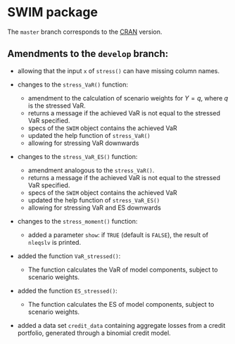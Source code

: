 # SWIM package

The `master` branch corresponds to the [CRAN](https://CRAN.R-project.org/package=SWIM) version. 

## Amendments to the `develop` branch: 

 - allowing that the input `x` of `stress()` can have missing column names.
 - changes to the `stress_VaR()` function:
    * amendment to the calculation of scenario weights for $Y = q$, where $q$ is the stressed VaR. 
    * returns a message if the achieved VaR is not equal to the stressed VaR specified.
    * specs of the `SWIM` object contains the achieved VaR 
    * updated the help function of `stress_VaR()`
    * allowing for stressing VaR downwards
    
 - changes to the `stress_VaR_ES()` function:
    * amendment analogous to the `stress_VaR()`.
    * returns a message if the achieved VaR is not equal to the stressed VaR specified.
    * specs of the `SWIM` object contains the achieved VaR 
    * updated the help function of `stress_VaR_ES()`
    * allowing for stressing VaR and ES downwards

 - changes to the `stress_moment()` function:
    * added a parameter `show`: if `TRUE` (default is `FALSE`), the result of `nleqslv` is printed.

 - added the function `VaR_stressed()`:
    * The function calculates the VaR of model components, subject to 
      scenario weights.

 - added the function `ES_stressed()`:
    * The function calculates the ES of model components, subject to 
      scenario weights.
      
- added a data set `credit_data` containing aggregate losses from a credit portfolio,
      generated through a binomial credit model.
